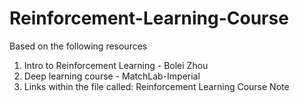 # Reinforcement-Learning-Course
Based on the following resources
1. Intro to Reinforcement Learning - Bolei Zhou
2. Deep learning course - MatchLab-Imperial
3. Links within the file called: Reinforcement Learning Course Note
